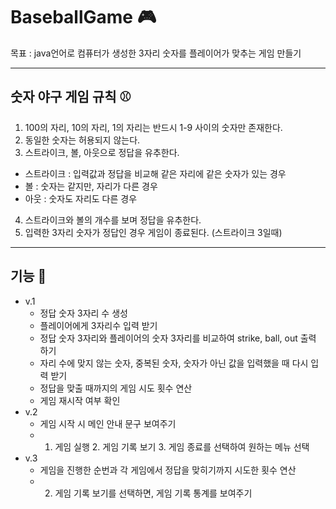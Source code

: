 # BaseballGame 🎮
목표 : java언어로 컴퓨터가 생성한 3자리 숫자를 플레이어가 맞추는 게임 만들기
********
## 숫자 야구 게임 규칙 ⚾️
1. 100의 자리, 10의 자리, 1의 자리는 반드시 1-9 사이의 숫자만 존재한다.
2. 동일한 숫자는 허용되지 않는다.
3. 스트라이크, 볼, 아웃으로 정답을 유추한다.
 * 스트라이크 : 입력값과 정답을 비교해 같은 자리에 같은 숫자가 있는 경우
 * 볼 : 숫자는 같지만, 자리가 다른 경우
 * 아웃 : 숫자도 자리도 다른 경우
4. 스트라이크와 볼의 개수를 보며 정답을 유추한다.
5. 입력한 3자리 숫자가 정답인 경우 게임이 종료된다. (스트라이크 3일때)
********   
## 기능 🎰
* v.1
   * 정답 숫자 3자리 수 생성
   * 플레이어에게 3자리수 입력 받기
   * 정답 숫자 3자리와 플레이어의 숫자 3자리를 비교하여 strike, ball, out 출력 하기
   * 자리 수에 맞지 않는 숫자, 중복된 숫자, 숫자가 아닌 값을 입력했을 때 다시 입력 받기
   * 정답을 맞출 때까지의 게임 시도 횟수 연산
   * 게임 재시작 여부 확인
* v.2 
   * 게임 시작 시 메인 안내 문구 보여주기
   * 1. 게임 실행 2. 게임 기록 보기 3. 게임 종료를 선택하여 원하는 메뉴 선택
* v.3
   * 게임을 진행한 순번과 각 게임에서 정답을 맞히기까지 시도한 횟수 연산
   * 2. 게임 기록 보기를 선택하면, 게임 기록 통계를 보여주기
     
